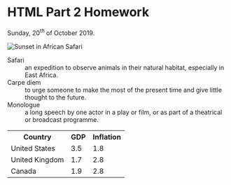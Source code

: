 <h1>HTML Part 2 Homework</h1>
<p>Sunday, 20<sup>th</sup> of October 2019.</p>

<p>
<img src="https://www.tanzania-expeditions.com/wp-content/uploads/2014/05/africa-wildlife-giraffes-trees-sky-photo.jpg" alt="Sunset in African Safari">
</p>

<p>
<dl>
  <dt>Safari</dt>
  <dd>an expedition to observe animals in their natural habitat, especially in East Africa.</dd>
  <dt>Carpe diem</dt>
  <dd>to urge someone to make the most of the present time and give little thought to the future.</dd>
  <dt>Monologue</dt>
  <dd>a long speech by one actor in a play or film, or as part of a theatrical or broadcast programme.</dd>
</dl>
</p>

<p>
<table>
  <tr><th>Country</th><th>GDP</th><th>Inflation</th></tr>
   <tr><td>United States</td><td>3.5</td><td>1.8</td></tr>
   <tr><td>United Kingdom</td><td>1.7</td><td>2.8</td></tr>
   <tr><td>Canada</td><td>1.9</td><td>2.8</td></tr>
</table>
</p>
 

